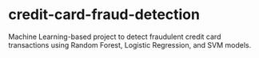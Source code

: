 # credit-card-fraud-detection
Machine Learning-based project to detect fraudulent credit card transactions using Random Forest, Logistic Regression, and SVM models.
